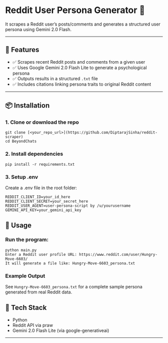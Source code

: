 # Reddit User Persona Generator 🧠

It scrapes a Reddit user’s posts/comments and generates a structured user persona using Gemini 2.0 Flash.

---

## 🔧 Features

- ✅ Scrapes recent Reddit posts and comments from a given user
- ✅ Uses Google Gemini 2.0 Flash Lite to generate a psychological persona
- ✅ Outputs results in a structured `.txt` file
- ✅ Includes citations linking persona traits to original Reddit content

---

## 📦 Installation

### 1. Clone or download the repo

```
git clone [<your_repo_url>](https://github.com/DiptarajSinha/reddit-scraper)
cd BeyondChats
```
### 2. Install dependencies
```
pip install -r requirements.txt
```
### 3. Setup .env
Create a .env file in the root folder:
```
REDDIT_CLIENT_ID=your_id_here
REDDIT_CLIENT_SECRET=your_secret_here
REDDIT_USER_AGENT=user-persona-script by /u/yourusername
GEMINI_API_KEY=your_gemini_api_key
```

## 🚀 Usage
### Run the program:
```
python main.py
Enter a Reddit user profile URL: https://www.reddit.com/user/Hungry-Move-6603/
It will generate a file like: Hungry-Move-6603_persona.txt
```
### Example Output
See ```Hungry-Move-6603_persona.txt``` for a complete sample persona generated from real Reddit data.

## 🤖 Tech Stack
- Python
- Reddit API via praw
- Gemini 2.0 Flash Lite (via google-generativeai)

---
